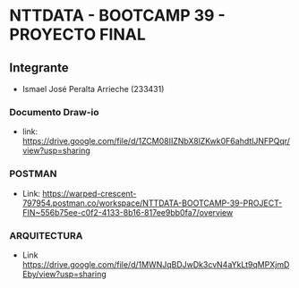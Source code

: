 # NTTDATA - BOOTCAMP 39 - PROYECTO FINAL
## Integrante
- Ismael José Peralta Arrieche (233431)

### Documento Draw-io
- link: https://drive.google.com/file/d/1ZCM08IIZNbX8lZKwk0F6ahdtlJNFPQqr/view?usp=sharing

### POSTMAN
- Link: https://warped-crescent-797954.postman.co/workspace/NTTDATA-BOOTCAMP-39-PROJECT-FIN~556b75ee-c0f2-4133-8b16-817ee9bb0fa7/overview

### ARQUITECTURA
- Link https://drive.google.com/file/d/1MWNJqBDJwDk3cvN4aYkLt9qMPXjmDEby/view?usp=sharing
